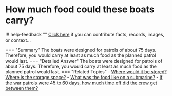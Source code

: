 # How much food could these boats carry?

!!! help-feedback ""
    <a href="/feedback/" data-feedback-link>Click here</a>
    if you can contribute facts, records, images, or context…

<a id="summary"></a>
=== "Summary"
    The boats were designed for patrols of about 75 days. Therefore, you would carry at least as much food as the planned patrol would last.
=== "Detailed Answer"
    The boats were designed for patrols of about 75 days.  Therefore, you would carry at least as much food as the planned patrol would last.
=== "Related Topics"
    - [Where would it be stored? Where is the storage space?](./where-would-it-be-stored-where-is-the-storage-space.md#summary)
    - [What was the food like on a submarine?](./what-was-the-food-like-on-a-submarine.md#summary)
    - [If the war patrols were 45 to 60 days, how much time off did the crew get between them?](./if-the-war-patrols-were-45-to-60-days-how-much-time-off-did-the-crew-get-between.md#summary)